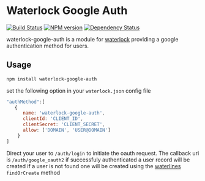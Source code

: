# Waterlock Google Auth

[![Build Status](http://img.shields.io/travis/davidrivera/waterlock-google-auth.svg?style=flat)](https://travis-ci.org/davidrivera/waterlock-google-auth) [![NPM version](http://img.shields.io/npm/v/waterlock-google-auth.svg?style=flat)](http://badge.fury.io/js/waterlock-google-auth) [![Dependency Status](http://img.shields.io/gemnasium/davidrivera/waterlock-google-auth.svg?style=flat)](https://gemnasium.com/davidrivera/waterlock-google-auth)

waterlock-google-auth is a module for [waterlock](https://github.com/davidrivera/waterlock)
providing a google authentication method for users.

## Usage

```bash
npm install waterlock-google-auth
```

set the following option in your `waterlock.json` config file

```js
"authMethod":[
   {
      name: 'waterlock-google-auth',
      clientId: 'CLIENT_ID',
      clientSecret: 'CLIENT_SECRET',
      allow: ['DOMAIN', 'USER@DOMAIN']
    }
]
```

Direct your user to `/auth/login` to initiate the oauth request. The callback uri is `/auth/google_oauth2` if successfuly authenticated a user record will be created if a user is not found one will be created using the [waterlines](https://github.com/balderdashy/waterline) `findOrCreate` method
